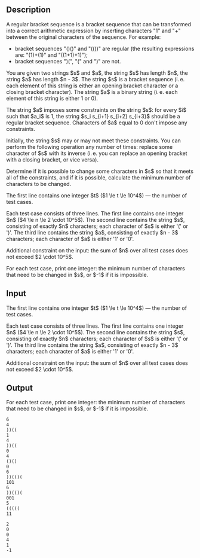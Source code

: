 ## Description

<div><p>A regular bracket sequence is a bracket sequence that can be transformed into a correct arithmetic expression by inserting characters "<span class="tex-font-style-tt">1</span>" and "<span class="tex-font-style-tt">+</span>" between the original characters of the sequence. For example:</p><ul> <li> bracket sequences "<span class="tex-font-style-tt">()()</span>" and "<span class="tex-font-style-tt">(())</span>" are regular (the resulting expressions are: "<span class="tex-font-style-tt">(1)+(1)</span>" and "<span class="tex-font-style-tt">((1+1)+1)</span>"); </li><li> bracket sequences "<span class="tex-font-style-tt">)(</span>", "<span class="tex-font-style-tt">(</span>" and "<span class="tex-font-style-tt">)</span>" are not. </li></ul><p>You are given two strings $s$ and $a$, the string $s$ has length $n$, the string $a$ has length $n - 3$. The string $s$ is a bracket sequence (i. e. each element of this string is either an opening bracket character or a closing bracket character). The string $a$ is a binary string (i. e. each element of this string is either <span class="tex-font-style-tt">1</span> or <span class="tex-font-style-tt">0</span>).</p><p>The string $a$ imposes some constraints on the string $s$: for every $i$ such that $a_i$ is <span class="tex-font-style-tt">1</span>, the string $s_i s_{i+1} s_{i+2} s_{i+3}$ should be a regular bracket sequence. Characters of $a$ equal to <span class="tex-font-style-tt">0</span> don't impose any constraints.</p><p>Initially, the string $s$ may or may not meet these constraints. You can perform the following operation any number of times: replace some character of $s$ with its inverse (i. e. you can replace an opening bracket with a closing bracket, or vice versa).</p><p>Determine if it is possible to change some characters in $s$ so that it meets all of the constraints, and if it is possible, calculate the minimum number of characters to be changed.</p></div><div class="input-specification"><p>The first line contains one integer $t$ ($1 \le t \le 10^4$) — the number of test cases.</p><p>Each test case consists of three lines. The first line contains one integer $n$ ($4 \le n \le 2 \cdot 10^5$). The second line contains the string $s$, consisting of exactly $n$ characters; each character of $s$ is either '<span class="tex-font-style-tt">(</span>' or '<span class="tex-font-style-tt">)</span>'. The third line contains the string $a$, consisting of exactly $n - 3$ characters; each character of $a$ is either '<span class="tex-font-style-tt">1</span>' or '<span class="tex-font-style-tt">0</span>'.</p><p>Additional constraint on the input: the sum of $n$ over all test cases does not exceed $2 \cdot 10^5$.</p></div><div class="output-specification"><p>For each test case, print one integer: the minimum number of characters that need to be changed in $s$, or $-1$ if it is impossible.</p></div>

## Input

<p>The first line contains one integer $t$ ($1 \le t \le 10^4$) — the number of test cases.</p><p>Each test case consists of three lines. The first line contains one integer $n$ ($4 \le n \le 2 \cdot 10^5$). The second line contains the string $s$, consisting of exactly $n$ characters; each character of $s$ is either '<span class="tex-font-style-tt">(</span>' or '<span class="tex-font-style-tt">)</span>'. The third line contains the string $a$, consisting of exactly $n - 3$ characters; each character of $a$ is either '<span class="tex-font-style-tt">1</span>' or '<span class="tex-font-style-tt">0</span>'.</p><p>Additional constraint on the input: the sum of $n$ over all test cases does not exceed $2 \cdot 10^5$.</p>

## Output

<p>For each test case, print one integer: the minimum number of characters that need to be changed in $s$, or $-1$ if it is impossible.</p>





```input1
6
4
))((
1
4
))((
0
4
()()
0
6
))(()(
101
6
))(()(
001
5
(((((
11
```




```output1
2
0
0
4
1
-1
```


